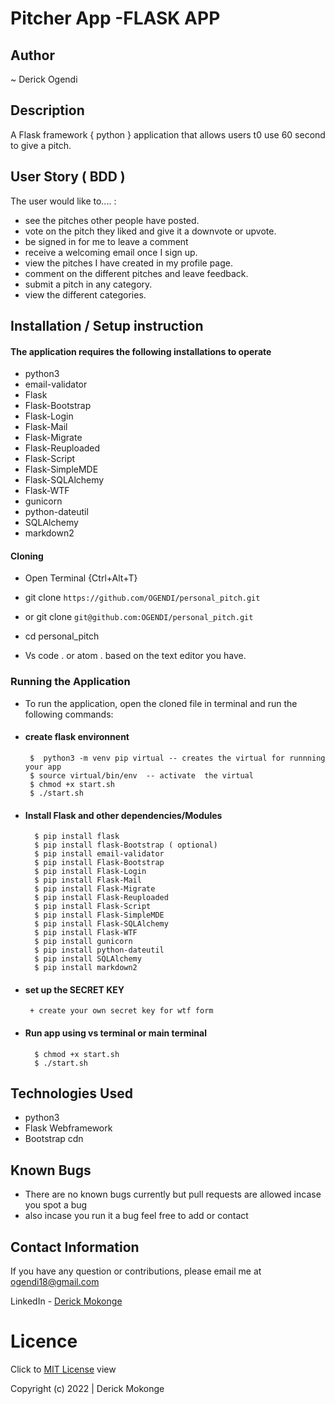 # Pitcher App -FLASK APP
## Author

~ Derick Ogendi
## Description

A Flask framework { python } application that allows users t0 use 60 second to give a pitch. 
## User Story ( BDD ) 
The user would like to.... :
+  see the pitches other people have posted.
+  vote on the pitch they liked and give it a downvote or upvote.
+  be signed in for me to leave a comment
+  receive a welcoming email once I sign up.
+  view the pitches I have created in my profile page.
+  comment on the different pitches and leave feedback.
+  submit a pitch in any category.
+  view the different categories.




## Installation / Setup instruction

#### The application requires the following installations to operate 
* python3
* email-validator
* Flask
* Flask-Bootstrap
* Flask-Login
* Flask-Mail
* Flask-Migrate
* Flask-Reuploaded
* Flask-Script
* Flask-SimpleMDE
* Flask-SQLAlchemy
* Flask-WTF
* gunicorn
* python-dateutil
* SQLAlchemy
* markdown2

#### Cloning

* Open Terminal {Ctrl+Alt+T}

* git clone ``https://github.com/OGENDI/personal_pitch.git``

 + or
 git clone ``git@github.com:OGENDI/personal_pitch.git``

* cd personal_pitch

* Vs code . or atom . based on the text editor you have.

### Running the Application
* To run the application, open the cloned file in terminal and run the following commands:
 * #### create flask environnent
        $  python3 -m venv pip virtual -- creates the virtual for runnning your app      
        $ source virtual/bin/env  -- activate  the virtual
        $ chmod +x start.sh
        $ ./start.sh
* #### Install Flask and other dependencies/Modules
        $ pip install flask
        $ pip install flask-Bootstrap ( optional) 
        $ pip install email-validator
        $ pip install Flask-Bootstrap
        $ pip install Flask-Login
        $ pip install Flask-Mail
        $ pip install Flask-Migrate
        $ pip install Flask-Reuploaded
        $ pip install Flask-Script
        $ pip install Flask-SimpleMDE
        $ pip install Flask-SQLAlchemy
        $ pip install Flask-WTF
        $ pip install gunicorn
        $ pip install python-dateutil
        $ pip install SQLAlchemy
        $ pip install markdown2
* #### set up the SECRET KEY
       + create your own secret key for wtf form
* #### Run app using vs terminal or main terminal
        $ chmod +x start.sh
        $ ./start.sh


## Technologies Used

* python3
* Flask Webframework
* Bootstrap cdn


## Known Bugs
* There are no known bugs currently but pull requests are allowed incase you spot a bug
* also incase you run it a bug feel free to add or contact

## Contact Information 

If you have any question or contributions, please email me at [ogendi18@gmail.com](ogendi18@gmail.com)

LinkedIn - [Derick Mokonge](https://www.linkedin.com/in/derick-ogendi/)



# Licence

Click to  [MIT License](Licence) view

 Copyright (c) 2022 | Derick Mokonge